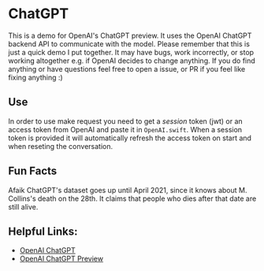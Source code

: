 # ChatGPT
This is a demo for OpenAI's ChatGPT preview. It uses the OpenAI ChatGPT backend API to communicate with the model.
Please remember that this is just a quick demo I put together. It may have bugs, work incorrectly, or stop working altogether e.g. if OpenAI decides to change anything. If you do find anything or have questions feel free to open a issue, or PR if you feel like fixing anything :)

## Use
In order to use make request you need to get a *session* token (jwt) or an access token from OpenAI and paste it in `OpenAI.swift`.
When a session token is provided it will automatically refresh the access token on start and when reseting the conversation.

## Fun Facts
Afaik ChatGPT's dataset goes up until April 2021, since it knows about M. Collins's death on the 28th. It claims that people who dies after that date are still alive.

## Helpful Links:
- [OpenAI ChatGPT](https://openai.com/blog/chatgpt/)
- [OpenAI ChatGPT Preview](https://chat.openai.com)
